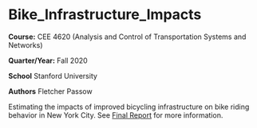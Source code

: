 # Bike_Infrastructure_Impacts

**Course:** CEE 4620 (Analysis and Control of Transportation Systems and Networks)

**Quarter/Year:** Fall 2020

**School** Stanford University

**Authors** Fletcher Passow

Estimating the impacts of improved bicycling infrastructure on bike riding behavior in New York City. See [Final Report](https://github.com/fletp/Bike_Infrastructure_Impacts/blob/main/CEE_4620_FinalProject_Paper_FletcherPassow.pdf) for more information.
